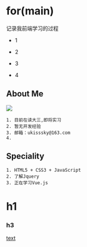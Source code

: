 # for(main)

记录我前端学习的过程

- 1

- 2

- 3

- 4

## About Me

![](url)

    1. 目前在读大三,即将实习
    2. 暂无开发经验
    3. 邮箱：ukisssky@163.com
    4.

## Speciality

    1. HTML5 + CSS3 + JavaScript
    2. 了解Jquery
    3. 正在学习Vue.js


# h1

### h3

[text](url)
